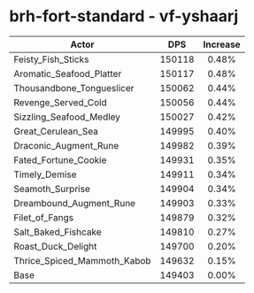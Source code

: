 # brh-fort-standard - vf-yshaarj
| Actor | DPS | Increase |
|---|:---:|:---:|
|Feisty_Fish_Sticks|150118|0.48%|
|Aromatic_Seafood_Platter|150117|0.48%|
|Thousandbone_Tongueslicer|150062|0.44%|
|Revenge_Served_Cold|150056|0.44%|
|Sizzling_Seafood_Medley|150027|0.42%|
|Great_Cerulean_Sea|149995|0.40%|
|Draconic_Augment_Rune|149982|0.39%|
|Fated_Fortune_Cookie|149931|0.35%|
|Timely_Demise|149911|0.34%|
|Seamoth_Surprise|149904|0.34%|
|Dreambound_Augment_Rune|149903|0.33%|
|Filet_of_Fangs|149879|0.32%|
|Salt_Baked_Fishcake|149810|0.27%|
|Roast_Duck_Delight|149700|0.20%|
|Thrice_Spiced_Mammoth_Kabob|149632|0.15%|
|Base|149403|0.00%|
